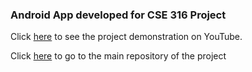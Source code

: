 ### Android App developed for CSE 316 Project

Click [here](https://youtu.be/c8J_XOOHVkg) to see the project demonstration on YouTube.

Click [here](https://github.com/NazmulTakbir/CSE-316-Project-) to go to the main repository of the project
